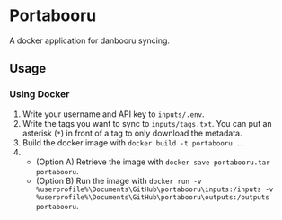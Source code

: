 # Portabooru

A docker application for danbooru syncing.

## Usage

### Using Docker

1. Write your username and API key to `inputs/.env`.
2. Write the tags you want to sync to `inputs/tags.txt`. You can put an asterisk (`*`) in front of a tag to only download the metadata.
3. Build the docker image with `docker build -t portabooru .`.
4. * (Option A) Retrieve the image with `docker save portabooru.tar portabooru`.
   * (Option B) Run the image with `docker run -v %userprofile%\Documents\GitHub\portabooru\inputs:/inputs -v %userprofile%\Documents\GitHub\portabooru\outputs:/outputs portabooru`.
